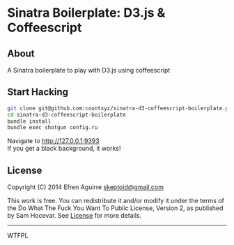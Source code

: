 # Sinatra Boilerplate: D3.js & Coffeescript

## About

A Sinatra boilerplate to play with D3.js using coffeescript

## Start Hacking

```bash
git clone git@github.com:countxyz/sinatra-d3-coffeescript-boilerplate.git
cd sinatra-d3-coffeescript-boilerplate
bundle install
bundle exec shotgun config.ru
```

Navigate to http://127.0.0.1:9393   
If you get a black background, it works!

## License

Copyright (C) 2014 Efren Aguirre <skeptoid@gmail.com>

This work is free. You can redistribute it and/or modify it under the
terms of the Do What The Fuck You Want To Public License, Version 2,
as published by Sam Hocevar. See 
[License](https://github.com/countxyz/sinatra-d3-coffeescript-boilerplate/blob/master/LICENSE.txt)
for more details.

<hr>

<a href="http://www.wtfpl.net/"><img
       src="http://www.wtfpl.net/wp-content/uploads/2012/12/wtfpl-badge-4.png"
       width="80" height="15" alt="WTFPL" /></a>
